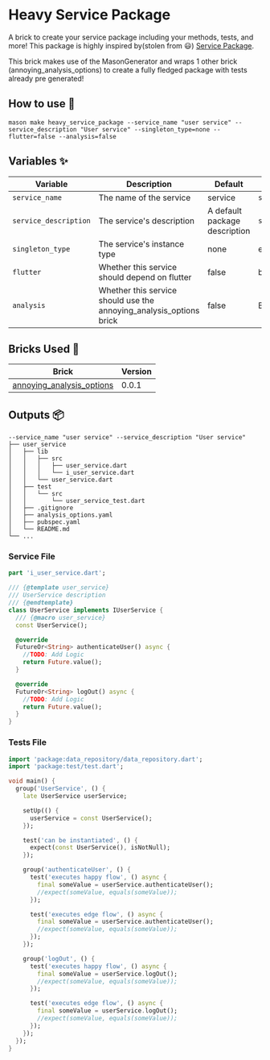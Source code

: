 # Heavy Service Package

A brick to create your service package including your methods, tests, and more! This package is highly inspired by(stolen from 😃) [Service Package](https://github.com/LukeMoody01/mason_bricks/tree/master/bricks/service_package).

This brick makes use of the MasonGenerator and wraps 1 other brick (annoying_analysis_options) to create a fully fledged package with tests already pre generated!

## How to use 🚀

```
mason make heavy_service_package --service_name "user service" --service_description "User service" --singleton_type=none --flutter=false --analysis=false
```

## Variables ✨

| Variable              | Description                                                  | Default                       | Type     |
| --------------------- | ------------------------------------------------------------ | ----------------------------- | -------- |
| `service_name`        | The name of the service                                      | service                       | `string` |
| `service_description` | The service's description                                    | A default package description | `string` |
| `singleton_type`      | The service's instance type                                  | none                          | enum     |
| `flutter`             | Whether this service should depend on flutter                | false                         | boolean  |
| `analysis`            | Whether this service should use the annoying_analysis_options brick | false                         | Boolean  |

## Bricks Used 🧱

| Brick                                                        | Version |
| ------------------------------------------------------------ | ------- |
| [annoying_analysis_options](https://brickhub.dev/bricks/annoying_analysis_options/0.0.1) | 0.0.1   |

## Outputs 📦

```
--service_name "user service" --service_description "User service"
├── user_service
│   ├── lib
│   │   ├── src
│   │   │   ├── user_service.dart
│   │   │   └── i_user_service.dart
│   │   └── user_service.dart
│   ├── test
│   │   └── src
│   │       └── user_service_test.dart
│   ├── .gitignore
│   ├── analysis_options.yaml
│   ├── pubspec.yaml
│   └── README.md
└── ...
```

### Service File

```dart
part 'i_user_service.dart';

/// {@template user_service}
/// UserService description
/// {@endtemplate}
class UserService implements IUserService {
  /// {@macro user_service}
  const UserService();

  @override
  FutureOr<String> authenticateUser() async {
    //TODO: Add Logic
    return Future.value();
  }

  @override
  FutureOr<String> logOut() async {
    //TODO: Add Logic
    return Future.value();
  }
}
```

### Tests File

```dart
import 'package:data_repository/data_repository.dart';
import 'package:test/test.dart';

void main() {
  group('UserService', () {
    late UserService userService;

    setUp(() {
      userService = const UserService();
    });

    test('can be instantiated', () {
      expect(const UserService(), isNotNull);
    });

    group('authenticateUser', () {
      test('executes happy flow', () async {
        final someValue = userService.authenticateUser();
        //expect(someValue, equals(someValue));
      });

      test('executes edge flow', () async {
        final someValue = userService.authenticateUser();
        //expect(someValue, equals(someValue));
      });
    });

    group('logOut', () {
      test('executes happy flow', () async {
        final someValue = userService.logOut();
        //expect(someValue, equals(someValue));
      });

      test('executes edge flow', () async {
        final someValue = userService.logOut();
        //expect(someValue, equals(someValue));
      });
    });
  });
}
```

